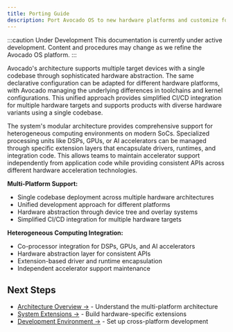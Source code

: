```yaml
---
title: Porting Guide
description: Port Avocado OS to new hardware platforms and customize for specific deployment requirements
---
```


:::caution Under Development
This documentation is currently under active development. Content and procedures may change as we refine the Avocado OS platform.
:::

Avocado's architecture supports multiple target devices with a single codebase through sophisticated hardware abstraction. The same declarative configuration can be adapted for different hardware platforms, with Avocado managing the underlying differences in toolchains and kernel configurations. This unified approach provides simplified CI/CD integration for multiple hardware targets and supports products with diverse hardware variants using a single codebase.

The system's modular architecture provides comprehensive support for heterogeneous computing environments on modern SoCs. Specialized processing units like DSPs, GPUs, or AI accelerators can be managed through specific extension layers that encapsulate drivers, runtimes, and integration code. This allows teams to maintain accelerator support independently from application code while providing consistent APIs across different hardware acceleration technologies.

**Multi-Platform Support:**

- Single codebase deployment across multiple hardware architectures
- Unified development approach for different platforms
- Hardware abstraction through device tree and overlay systems
- Simplified CI/CD integration for multiple hardware targets

**Heterogeneous Computing Integration:**

- Co-processor integration for DSPs, GPUs, and AI accelerators
- Hardware abstraction layer for consistent APIs
- Extension-based driver and runtime encapsulation
- Independent accelerator support maintenance

## Next Steps

- [Architecture Overview →](./architecture-overview) - Understand the multi-platform architecture
- [System Extensions →](./system-extensions) - Build hardware-specific extensions
- [Development Environment →](./development-environment) - Set up cross-platform development
